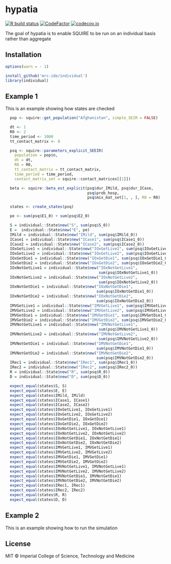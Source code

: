 
<!-- README.md is generated from README.Rmd. Please edit that file -->

# hypatia

<!-- badges: start -->

[![R build
status](https://github.com/mrc-ide/hypatia/workflows/R-CMD-check/badge.svg)](https://github.com/mrc-ide/hypatia/actions)
[![CodeFactor](https://www.codefactor.io/repository/github/mrc-ide/hypatia/badge)](https://www.codefactor.io/repository/github/mrc-ide/hypatia)
[![codecov.io](https://codecov.io/github/mrc-ide/hypatia/coverage.svg?branch=main)](https://codecov.io/github/mrc-ide/hypatia?branch=main)
<!-- badges: end -->

The goal of hypatia is to enable SQUIRE to be run on an individual basis
rather than aggregate

## Installation

``` r
options(warn = - 1) 

install_github('mrc-ide/individual')
library(individual)
```

## Example 1

This is an example showing how states are checked

``` r
  pop <- squire::get_population("Afghanistan", simple_SEIR = FALSE)

  dt <- 1
  R0 <- 2
  time_period <- 1000
  tt_contact_matrix <- 0

  psq <- squire::parameters_explicit_SEEIR(
    population = pop$n,
    dt = dt,
    R0 = R0,
    tt_contact_matrix = tt_contact_matrix,
    time_period = time_period,
    contact_matrix_set = squire::contact_matrices[[1]])

  beta <- squire::beta_est_explicit(psq$dur_IMild, psq$dur_ICase,
                                    psq$prob_hosp,
                                    psq$mix_mat_set[1, , ], R0 = R0)

  states <- create_states(psq)

  pe <- sum(psq$E1_0) + sum(psq$E2_0)

  S = individual::State$new("S", sum(psq$S_0))
  E =  individual::State$new("E", pe)
  IMild = individual::State$new("IMild", sum(psq$IMild_0))
  ICase1 = individual::State$new("ICase1", sum(psq$ICase1_0))
  ICase2 = individual::State$new("ICase2", sum(psq$ICase2_0))
  IOxGetLive1 = individual::State$new("IOxGetLive1", sum(psq$IOxGetLive1_0))
  IOxGetLive2 = individual::State$new("IOxGetLive2", sum(psq$IOxGetLive2_0))
  IOxGetDie1 = individual::State$new("IOxGetDie1", sum(psq$IOxGetDie1_0))
  IOxGetDie2 = individual::State$new("IOxGetDie2", sum(psq$IOxGetDie2_0))
  IOxNotGetLive1 = individual::State$new("IOxNotGetLive1",
                                         sum(psq$IOxNotGetLive1_0))
  IOxNotGetLive2 = individual::State$new("IOxNotGetLive2",
                                         sum(psq$IOxNotGetLive2_0))
  IOxNotGetDie1 = individual::State$new("IOxNotGetDie1",
                                        sum(psq$IOxNotGetDie1_0))
  IOxNotGetDie2 = individual::State$new("IOxNotGetDie2",
                                        sum(psq$IOxNotGetDie2_0))
  IMVGetLive1 = individual::State$new("IMVGetLive1", sum(psq$IMVGetLive1_0))
  IMVGetLive2 = individual::State$new("IMVGetLive2", sum(psq$IMVGetLive2_0))
  IMVGetDie1 = individual::State$new("IMVGetDie1", sum(psq$IMVGetDie1_0))
  IMVGetDie2 = individual::State$new("IMVGetDie2", sum(psq$IMVGetDie2_0))
  IMVNotGetLive1 = individual::State$new("IMVNotGetLive1",
                                         sum(psq$IMVNotGetLive1_0))
  IMVNotGetLive2 = individual::State$new("IMVNotGetLive2",
                                         sum(psq$IMVNotGetLive2_0))
  IMVNotGetDie1 = individual::State$new("IMVNotGetDie1",
                                        sum(psq$IMVNotGetDie1_0))
  IMVNotGetDie2 = individual::State$new("IMVNotGetDie2",
                                        sum(psq$IMVNotGetDie2_0))
  IRec1 = individual::State$new("IRec1", sum(psq$IRec1_0))
  IRec2 = individual::State$new("IRec2", sum(psq$IRec2_0))
  R = individual::State$new("R", sum(psq$R_0))
  D = individual::State$new("D", sum(psq$D_0))

  expect_equal(states$S, S)
  expect_equal(states$E, E)
  expect_equal(states$IMild, IMild)
  expect_equal(states$ICase1, ICase1)
  expect_equal(states$ICase2, ICase2)
  expect_equal(states$IOxGetLive1, IOxGetLive1)
  expect_equal(states$IOxGetLive2, IOxGetLive2)
  expect_equal(states$IOxGetDie1, IOxGetDie1)
  expect_equal(states$IOxGetDie2, IOxGetDie2)
  expect_equal(states$IOxNotGetLive1, IOxNotGetLive1)
  expect_equal(states$IOxNotGetLive2, IOxNotGetLive2)
  expect_equal(states$IOxNotGetDie1, IOxNotGetDie1)
  expect_equal(states$IOxNotGetDie2, IOxNotGetDie2)
  expect_equal(states$IMVGetLive1, IMVGetLive1)
  expect_equal(states$IMVGetLive2, IMVGetLive2)
  expect_equal(states$IMVGetDie1, IMVGetDie1)
  expect_equal(states$IMVGetDie2, IMVGetDie2)
  expect_equal(states$IMVNotGetLive1, IMVNotGetLive1)
  expect_equal(states$IMVNotGetLive2, IMVNotGetLive2)
  expect_equal(states$IMVNotGetDie1, IMVNotGetDie1)
  expect_equal(states$IMVNotGetDie2, IMVNotGetDie2)
  expect_equal(states$IRec1, IRec1)
  expect_equal(states$IRec2, IRec2)
  expect_equal(states$R, R)
  expect_equal(states$D, D)
```

## Example 2

This is an example showing how to run the simulation


## License

MIT © Imperial College of Science, Technology and Medicine
